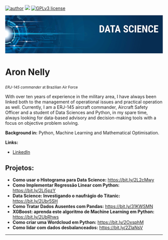 [![author](https://img.shields.io/badge/author-aronnly-red.svg)](https://www.linkedin.com/in/aron-nelly-090849224/) [![](https://img.shields.io/badge/python-3.7+-blue.svg)](https://www.python.org/downloads/release/python-365/) [![GPLv3 license](https://img.shields.io/badge/License-GPLv3-blue.svg)](http://perso.crans.org/besson/LICENSE.html) 

<p align="center">
  <img src="banner.png" >
</p>

# Aron Nelly
<sub>*ERJ-145 commander* at Brazilian Air Force</sub>

With over ten years of experience in the military area, I have always been linked both to the management of operational issues and practical operation as well. Currently, I am a ERJ-145 aircraft commander, Aircraft Safety Officer and a student of Data Sciences and Python, in my spare time, always looking for data-based advisory and decision-making tools with a focus on objective problem solving.

**Background in:** Python, Machine Learning and Mathematical Optimisation.

**Links:**
* [LinkedIn](https://www.linkedin.com/in/aron-nelly-090849224/)



## Projetos:

* **Como usar o Histograma para Data Science:** https://bit.ly/2L2cMwy
* **Como Implementar Regressão Linear com Python:** https://bit.ly/2Li5pzY
* **Data Science: Investigando o naufrágio do Titanic:** https://bit.ly/2Ubr5SH
* **Como Tratar Dados Ausentes com Pandas:** https://bit.ly/31KWSMN
* **XGBoost: aprenda este algoritmo de Machine Learning em Python:** https://bit.ly/2UbRhws
* **Como criar uma Wordcloud em Python:** https://bit.ly/2OxsphM
* **Como lidar com dados desbalanceados:** https://bit.ly/2ZlaNsV

---




